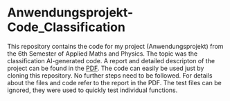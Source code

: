 # Anwendungsprojekt-Code_Classification
 
This repository contains the code for my project (Anwendungsprojekt) from the 6th Semester of Applied Maths and Physics. The topic was the classification AI-generated code. A report and detailed descripton of the project can be found in the [PDF](./your-file.pdf).
The code can easily be used just by cloning this repository. No further steps need to be followed. For details about the files and code refer to the report in the PDF. The test files can be ignored, they were used to quickly test individual functions.

